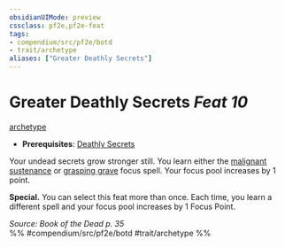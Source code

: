 ```yaml
---
obsidianUIMode: preview
cssclass: pf2e,pf2e-feat
tags:
- compendium/src/pf2e/botd
- trait/archetype
aliases: ["Greater Deathly Secrets"]
---
```

# Greater Deathly Secrets  *Feat 10*  
[archetype](rules/traits/archetype.md)  

- **Prerequisites**: [Deathly Secrets](compendium/feats/deathly-secrets-botd.md)

Your undead secrets grow stronger still. You learn either the [malignant sustenance](compendium/spells/malignant-sustenance.md) or [grasping grave](compendium/spells/grasping-grave.md) focus spell. Your focus pool increases by 1 point.

**Special.** You can select this feat more than once. Each time, you learn a different spell and your focus pool increases by 1 Focus Point.

*Source: Book of the Dead p. 35*  
%% #compendium/src/pf2e/botd #trait/archetype %%